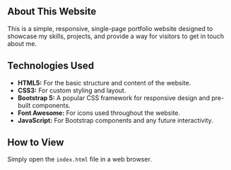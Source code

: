 ## About This Website

This is a simple, responsive, single-page portfolio website designed to showcase my skills, projects, and provide a way for visitors to get in touch about me.

## Technologies Used

*   **HTML5:** For the basic structure and content of the website.
*   **CSS3:** For custom styling and layout.
*   **Bootstrap 5:** A popular CSS framework for responsive design and pre-built components.
*   **Font Awesome:** For icons used throughout the website.
*   **JavaScript:** For Bootstrap components and any future interactivity.

## How to View

Simply open the `index.html` file in a web browser.
